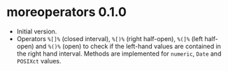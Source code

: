 # moreoperators 0.1.0

* Initial version.
* Operators `%[]%` (closed interval), `%[)%` (right half-open), `%(]%` (left half-open) and `%()%` (open) to check if the left-hand values are contained in the right hand interval.  Methods are implemented for `numeric`, `Date` and `POSIXct` values.
